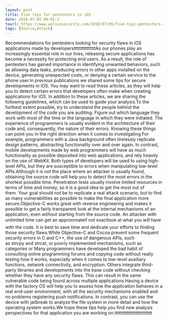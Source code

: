 ```yaml
---
layout: post
title: Five tips for pentesters in iOS
date: 2018-07-05 00:02:2
tourl: https://www.welivesecurity.com/2018/07/05/five-tips-pentesters-ios/
tags: [Source,Attack]
---
```

Recommendations for pentesters looking for security flaws in iOS applications made by developerstttttttttttttttAs our phones play an increasingly essential role in our lives, releasing secure applications has become a necessity for protecting end users. As a result, the role of pentesters has gained importance in identifying unwanted behaviors, such as allowing data leaks, producing errors in other apps installed on the device, generating unexpected costs, or denying a certain service to the phone user.In previous publications we shared some tips for secure developments in iOS. You may want to read these articles, as they will help you to detect certain errors that developers often make when creating applications for iOS. In addition to these articles, we are sharing the following guidelines, which can be used to guide your analysis.To the furthest extent possible, try to understand the people behind the development of the code you are auditing. Figure out which language they work with most of the time or the language in which they were initiated. The experience of programmers is usually evident in the architecture of their code and, consequently, the nature of their errors. Knowing these things can point you in the right direction when it comes to investigating.For example, programmers with a Java background often tirelessly replicate design patterns, abstracting functionality over and over again. In contrast, mobile developments made by web programmers will have as much functionality as possible deposited into web applications, and rely heavily on the use of WebKit. Both types of developers will be used to using high-level APIs, but they are susceptible to errors when manipulating low-level APIs.Although it is not the place where an attacker is usually found, obtaining the source code will help you to detect the most errors in the shortest possible time. Penetration tests usually involve limited resources in terms of time and money, so it is a good idea to get the most out of them. Your goal should not be to replicate a real attack scenario, but to find as many vulnerabilities as possible to make the final application more secure.Objective-C works great with reverse engineering and makes it possible to get a fairly transparent look at the internal mechanisms of an application, even without starting from the source code. An attacker with unlimited time can get an approximateif not exactlook at what you will have with the code. It is best to save time and dedicate your efforts to finding those security flaws.While Objective-C and Cocoa prevent some frequent security errors in C and C++, the use of dangerous APIs, such as strcpy and strcat, or poorly implemented mechanisms, such as categories or Many programmers have developed the bad habit of consulting online programming forums and copying code without really testing how it works, especially when it comes to low-level auxiliary functions, network connectivity, and encryption. Others integrate third-party libraries and developments into the base code without checking whether they have any security flaws. This can result in the same vulnerable code being found across multiple applications.Having a device with the factory OS will help you to assess how the application behaves in a real end-user environment, with all the security mechanisms enabled and no problems registering push notifications. In contrast, you can use the device with jailbreak to analyze the file system in more detail and how the operating system works.We hope these tips help you find new analysis perspectives for that application you are working on.tttttttttttttttttttttttttt